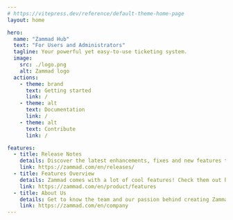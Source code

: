 ```yaml
---
# https://vitepress.dev/reference/default-theme-home-page
layout: home

hero:
  name: "Zammad Hub"
  text: "For Users and Administrators"
  tagline: Your powerful yet easy-to-use ticketing system.
  image:
    src: ./logo.png
    alt: Zammad logo
  actions:
    - theme: brand
      text: Getting started
      link: /
    - theme: alt
      text: Documentation
      link: /
    - theme: alt
      text: Contribute
      link: /

features:
  - title: Release Notes
    details: Discover the latest enhancements, fixes and new features to keep your ticketing system running at its best.
    link: https://zammad.com/en/releases/
  - title: Features Overview
    details: Zammad comes with a lot of cool features! Check them out here!
    link: https://zammad.com/en/product/features
  - title: About Us
    details: Get to know the team and our passion behind creating Zammad.
    link: https://zammad.com/en/company
---
```


 <!-- RSC 20240912: Renamed to JD's suggestion (Hub)-->